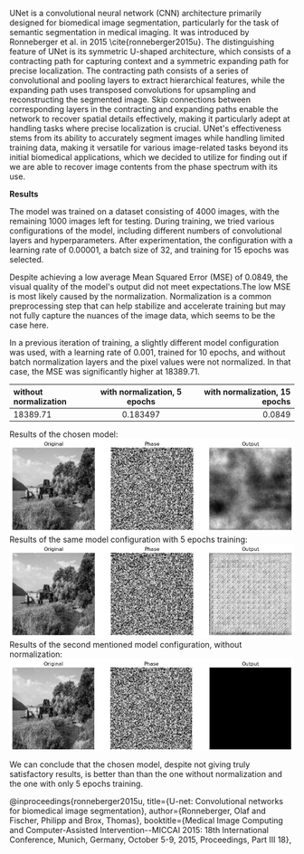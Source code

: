 
UNet is a convolutional neural network (CNN) architecture primarily designed for biomedical image segmentation, particularly for the task of semantic segmentation in medical imaging. It was introduced by Ronneberger et al. in 2015 \cite{ronneberger2015u}. The distinguishing feature of UNet is its symmetric U-shaped architecture, which consists of a contracting path for capturing context and a symmetric expanding path for precise localization. The contracting path consists of a series of convolutional and pooling layers to extract hierarchical features, while the expanding path uses transposed convolutions for upsampling and reconstructing the segmented image. Skip connections between corresponding layers in the contracting and expanding paths enable the network to recover spatial details effectively, making it particularly adept at handling tasks where precise localization is crucial. UNet's effectiveness stems from its ability to accurately segment images while handling limited training data, making it versatile for various image-related tasks beyond its initial biomedical applications, which we decided to utilize for finding out if we are able to recover image contents from the phase spectrum with its use.

**Results**

The model was trained on a dataset consisting of 4000 images, with the remaining 1000 images left for testing. During training, we tried various configurations of the model, including different numbers of convolutional layers and hyperparameters. After experimentation, the configuration with a learning rate of 0.00001, a batch size of 32, and training for 15 epochs was selected.

Despite achieving a low average Mean Squared Error (MSE) of  0.0849, the visual quality of the model's output did not meet expectations.The low MSE is most likely caused by the normalization. Normalization is a common preprocessing step that can help stabilize and accelerate training but may not fully capture the nuances of the image data, which seems to be the case here.

In a previous iteration of training, a slightly different model configuration was used, with a learning rate of 0.001, trained for 10 epochs, and without batch normalization layers and the pixel values were not normalized. In that case, the MSE was significantly higher at 18389.71. 


| without normalization      |with normalization, 5 epochs | with normalization, 15 epochs |
| :---        |    :----:   |          ---: |
| 18389.71      | 0.183497    | 0.0849   |

Results of the chosen model:
![result 1](results/result_norm_15epochs.png)
Results of the same model configuration with 5 epochs training:
![result 2](results/result__norm_5epochs.png)
Results of the second mentioned model configuration, without normalization:
![result 3](results/result_wo_norm.png)



We can conclude that the chosen model, despite not giving truly satisfactory results, is better than than the one without normalization and the one with only 5 epochs training.

@inproceedings{ronneberger2015u,
  title={U-net: Convolutional networks for biomedical image segmentation},
  author={Ronneberger, Olaf and Fischer, Philipp and Brox, Thomas},
  booktitle={Medical Image Computing and Computer-Assisted Intervention--MICCAI 2015: 18th International Conference, Munich, Germany, October 5-9, 2015, Proceedings, Part III 18}, 


